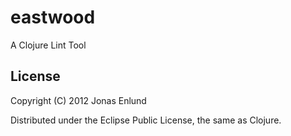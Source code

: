 # eastwood

A Clojure Lint Tool

## License

Copyright (C) 2012 Jonas Enlund

Distributed under the Eclipse Public License, the same as Clojure.
